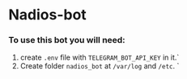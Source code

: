 # Nadios-bot

### To use this bot you will need:
1) create `.env` file with `TELEGRAM_BOT_API_KEY` in it.`
2) Create folder `nadios_bot` at `/var/log` and `/etc`.
`
